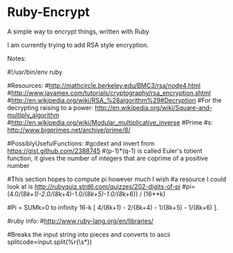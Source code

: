 Ruby-Encrypt
============

A simple way to encrypt things, written with Ruby

I am currently trying to add RSA style encryption.




Notes:

#!/usr/bin/env ruby

#Resources:
  #http://mathcircle.berkeley.edu/BMC3/rsa/node4.html
  #http://www.javamex.com/tutorials/cryptography/rsa_encryption.shtml
  #http://en.wikipedia.org/wiki/RSA_%28algorithm%29#Decryption
  #For the decrypting raising to a power: http://en.wikipedia.org/wiki/Square-and-multiply_algorithm
  #http://en.wikipedia.org/wiki/Modular_multiplicative_inverse
  #Prime #s: http://www.bigprimes.net/archive/prime/8/

#PossiblyUsefulFunctions:
  #gcdext and invert from https://gist.github.com/2388745
  #(p-1)*(q-1) is called Euler's totient function, it gives the number of integers that are coprime of a positive number

  #This section hopes to compute pi however much I wish
  #a resource I could look at is http://rubyquiz.strd6.com/quizzes/202-digits-of-pi
  #pi= (4.0/(8*k+1)-2.0/(8*k+4)-1.0/(8*k+5)-1.0/(8*k+6)) / (16**k)

  #Pi = SUMk=0 to infinity 16-k [ 4/(8k+1) - 2/(8k+4) - 1/(8k+5) - 1/(8k+6) ].

  #ruby info:
  #http://www.ruby-lang.org/en/libraries/

  #Breaks the input string into pieces and converts to ascii
  splitcode=input.split(%r{\s*})